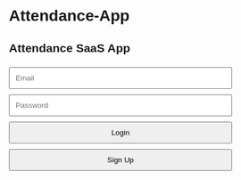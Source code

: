 # Attendance-App

<html>
<head>
  <title>Smart Attendance App</title>
  <meta charset="UTF-8">
  <meta name="viewport" content="width=device-width, initial-scale=1.0">
  <script type="module" src="https://www.gstatic.com/firebasejs/10.12.0/firebase-app.js"></script>
  <script type="module" src="https://www.gstatic.com/firebasejs/10.12.0/firebase-auth.js"></script>
  <script type="module" src="https://www.gstatic.com/firebasejs/10.12.0/firebase-firestore.js"></script>
  <style>
    body { font-family: Arial, sans-serif; padding: 20px; max-width: 400px; margin: auto; }
    input, button { padding: 10px; margin: 5px 0; width: 100%; }
    #attendanceForm, #logoutSection { display: none; }
  </style>
</head>
<body>
  <h2>Attendance SaaS App</h2>

  <div id="authSection">
    <input type="email" id="email" placeholder="Email" required>
    <input type="password" id="password" placeholder="Password" required>
    <button onclick="login()">Login</button>
    <button onclick="signup()">Sign Up</button>
  </div>

  <div id="attendanceForm">
    <h3>Welcome, <span id="userEmail"></span></h3>
    <input type="text" id="name" placeholder="Your Name">
    <button onclick="markAttendance()">Mark Attendance</button>
  </div>

  <div id="logoutSection">
    <button onclick="logout()">Logout</button>
  </div>

  <script type="module">
    import { initializeApp } from "https://www.gstatic.com/firebasejs/10.12.0/firebase-app.js";
    import { getAuth, onAuthStateChanged, signInWithEmailAndPassword, createUserWithEmailAndPassword, signOut } from "https://www.gstatic.com/firebasejs/10.12.0/firebase-auth.js";
    import { getFirestore, collection, addDoc, serverTimestamp } from "https://www.gstatic.com/firebasejs/10.12.0/firebase-firestore.js";

    const firebaseConfig = {
      apiKey: "AIzaSyByatsmgonajt-asVSiUU3iZmvnJs64pZo",
      authDomain: "webapps-7c885.firebaseapp.com",
      projectId: "webapps-7c885",
      storageBucket: "webapps-7c885.firebasestorage.app",
      messagingSenderId: "380965082731",
      appId: "1:380965082731:web:68cd3974d16bc8dcc0c32e",
      measurementId: "G-SG14HX48N0"
    };

    const app = initializeApp(firebaseConfig);
    const auth = getAuth();
    const db = getFirestore(app);

    window.signup = async () => {
      const email = emailEl.value;
      const password = passwordEl.value;
      await createUserWithEmailAndPassword(auth, email, password);
    };

    window.login = async () => {
      const email = emailEl.value;
      const password = passwordEl.value;
      await signInWithEmailAndPassword(auth, email, password);
    };

    window.logout = async () => {
      await signOut(auth);
    };

    window.markAttendance = async () => {
      const name = document.getElementById("name").value;
      const email = auth.currentUser.email;
      await addDoc(collection(db, "attendance"), {
        name,
        email,
        timestamp: serverTimestamp()
      });
      alert("Attendance Marked!");
    };

    const emailEl = document.getElementById("email");
    const passwordEl = document.getElementById("password");

    onAuthStateChanged(auth, user => {
      if (user) {
        document.getElementById("authSection").style.display = "none";
        document.getElementById("attendanceForm").style.display = "block";
        document.getElementById("logoutSection").style.display = "block";
        document.getElementById("userEmail").innerText = user.email;
      } else {
        document.getElementById("authSection").style.display = "block";
        document.getElementById("attendanceForm").style.display = "none";
        document.getElementById("logoutSection").style.display = "none";
      }
    });
  </script>
</body>
</html>
